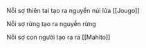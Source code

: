 Nỗi sợ thiên tai tạo ra nguyền núi lửa [[Jougo]]

Nỗi sợ rừng tạo ra nguyền rừng

Nỗi sợ con người tạo ra ra [[Mahito]]